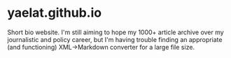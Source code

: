 # yaelat.github.io
Short bio website. I'm still aiming to hope my 1000+ article archive over my journalistic and policy career, but I'm having trouble finding an appropriate (and functioning) XML->Markdown converter for a large file size.
